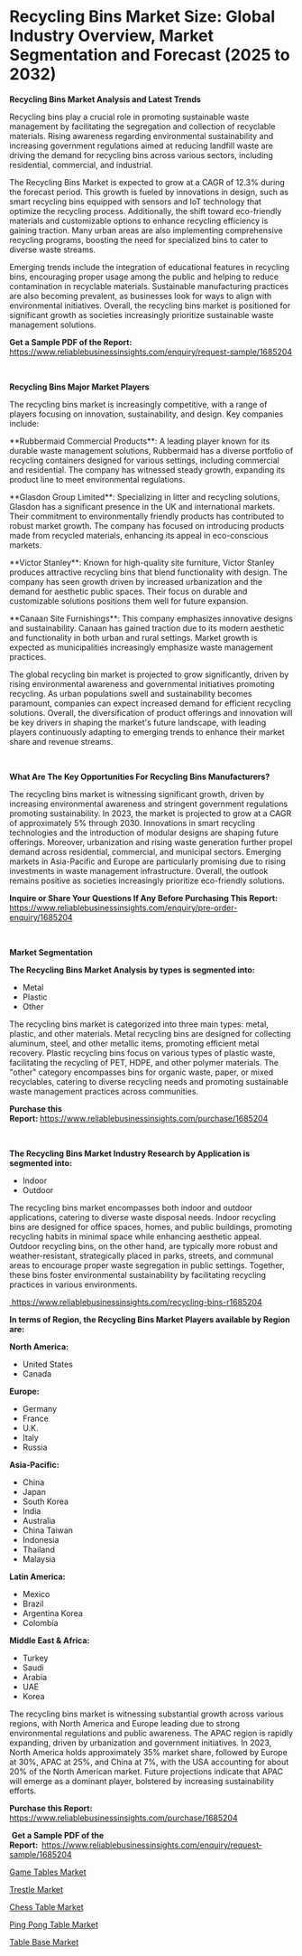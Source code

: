 <p><h1>Recycling Bins Market Size: Global Industry Overview, Market Segmentation and Forecast (2025 to 2032)</h1></p><p><strong>Recycling Bins Market Analysis and Latest Trends</strong></p>
<p><p>Recycling bins play a crucial role in promoting sustainable waste management by facilitating the segregation and collection of recyclable materials. Rising awareness regarding environmental sustainability and increasing government regulations aimed at reducing landfill waste are driving the demand for recycling bins across various sectors, including residential, commercial, and industrial.</p><p>The Recycling Bins Market is expected to grow at a CAGR of 12.3% during the forecast period. This growth is fueled by innovations in design, such as smart recycling bins equipped with sensors and IoT technology that optimize the recycling process. Additionally, the shift toward eco-friendly materials and customizable options to enhance recycling efficiency is gaining traction. Many urban areas are also implementing comprehensive recycling programs, boosting the need for specialized bins to cater to diverse waste streams.</p><p>Emerging trends include the integration of educational features in recycling bins, encouraging proper usage among the public and helping to reduce contamination in recyclable materials. Sustainable manufacturing practices are also becoming prevalent, as businesses look for ways to align with environmental initiatives. Overall, the recycling bins market is positioned for significant growth as societies increasingly prioritize sustainable waste management solutions.</p></p>
<p><strong>Get a Sample PDF of the Report:&nbsp;</strong> <a href="https://www.reliablebusinessinsights.com/enquiry/request-sample/1685204?utm_campaign=1877&utm_medium=2&utm_source=Github&utm_content=ia&utm_term=05042025&utm_id=recycling-bins">https://www.reliablebusinessinsights.com/enquiry/request-sample/1685204</a></p>
<p>&nbsp;</p>
<p><strong>Recycling Bins Major Market Players</strong></p>
<p><p>The recycling bins market is increasingly competitive, with a range of players focusing on innovation, sustainability, and design. Key companies include:</p><p>**Rubbermaid Commercial Products**: A leading player known for its durable waste management solutions, Rubbermaid has a diverse portfolio of recycling containers designed for various settings, including commercial and residential. The company has witnessed steady growth, expanding its product line to meet environmental regulations.</p><p>**Glasdon Group Limited**: Specializing in litter and recycling solutions, Glasdon has a significant presence in the UK and international markets. Their commitment to environmentally friendly products has contributed to robust market growth. The company has focused on introducing products made from recycled materials, enhancing its appeal in eco-conscious markets.</p><p>**Victor Stanley**: Known for high-quality site furniture, Victor Stanley produces attractive recycling bins that blend functionality with design. The company has seen growth driven by increased urbanization and the demand for aesthetic public spaces. Their focus on durable and customizable solutions positions them well for future expansion.</p><p>**Canaan Site Furnishings**: This company emphasizes innovative designs and sustainability. Canaan has gained traction due to its modern aesthetic and functionality in both urban and rural settings. Market growth is expected as municipalities increasingly emphasize waste management practices.</p><p>The global recycling bin market is projected to grow significantly, driven by rising environmental awareness and governmental initiatives promoting recycling. As urban populations swell and sustainability becomes paramount, companies can expect increased demand for efficient recycling solutions.  Overall, the diversification of product offerings and innovation will be key drivers in shaping the market's future landscape, with leading players continuously adapting to emerging trends to enhance their market share and revenue streams.</p></p>
<p>&nbsp;</p>
<p><strong>What Are The Key Opportunities For Recycling Bins Manufacturers?</strong></p>
<p><p>The recycling bins market is witnessing significant growth, driven by increasing environmental awareness and stringent government regulations promoting sustainability. In 2023, the market is projected to grow at a CAGR of approximately 5% through 2030. Innovations in smart recycling technologies and the introduction of modular designs are shaping future offerings. Moreover, urbanization and rising waste generation further propel demand across residential, commercial, and municipal sectors. Emerging markets in Asia-Pacific and Europe are particularly promising due to rising investments in waste management infrastructure. Overall, the outlook remains positive as societies increasingly prioritize eco-friendly solutions.</p></p>
<p><strong>Inquire or Share Your Questions If Any Before Purchasing This Report:</strong> <a href="https://www.reliablebusinessinsights.com/enquiry/pre-order-enquiry/1685204?utm_campaign=1877&utm_medium=2&utm_source=Github&utm_content=ia&utm_term=05042025&utm_id=recycling-bins">https://www.reliablebusinessinsights.com/enquiry/pre-order-enquiry/1685204</a></p>
<p>&nbsp;</p>
<p><strong>Market Segmentation</strong></p>
<p><strong>The Recycling Bins Market Analysis by types is segmented into:</strong></p>
<p><ul><li>Metal</li><li>Plastic</li><li>Other</li></ul></p>
<p><p>The recycling bins market is categorized into three main types: metal, plastic, and other materials. Metal recycling bins are designed for collecting aluminum, steel, and other metallic items, promoting efficient metal recovery. Plastic recycling bins focus on various types of plastic waste, facilitating the recycling of PET, HDPE, and other polymer materials. The "other" category encompasses bins for organic waste, paper, or mixed recyclables, catering to diverse recycling needs and promoting sustainable waste management practices across communities.</p></p>
<p><strong>Purchase this Report:&nbsp;</strong><a href="https://www.reliablebusinessinsights.com/purchase/1685204?utm_campaign=1877&utm_medium=2&utm_source=Github&utm_content=ia&utm_term=05042025&utm_id=recycling-bins">https://www.reliablebusinessinsights.com/purchase/1685204</a></p>
<p>&nbsp;</p>
<p><strong>The Recycling Bins Market Industry Research by Application is segmented into:</strong></p>
<p><ul><li>Indoor</li><li>Outdoor</li></ul></p>
<p><p>The recycling bins market encompasses both indoor and outdoor applications, catering to diverse waste disposal needs. Indoor recycling bins are designed for office spaces, homes, and public buildings, promoting recycling habits in minimal space while enhancing aesthetic appeal. Outdoor recycling bins, on the other hand, are typically more robust and weather-resistant, strategically placed in parks, streets, and communal areas to encourage proper waste segregation in public settings. Together, these bins foster environmental sustainability by facilitating recycling practices in various environments.</p></p>
<p><a href="https://www.reliablebusinessinsights.com/recycling-bins-r1685204?utm_campaign=1877&utm_medium=2&utm_source=Github&utm_content=ia&utm_term=05042025&utm_id=recycling-bins">&nbsp;https://www.reliablebusinessinsights.com/recycling-bins-r1685204</a></p>
<p><strong>In terms of Region, the Recycling Bins Market Players available by Region are:</strong></p>
<p>
    <p> <strong> North America: </strong>
        <ul>
            <li>United States</li>
            <li>Canada</li>
        </ul>
        </p> 
    <p> <strong> Europe: </strong>
        <ul>
            <li>Germany</li>
            <li>France</li>
            <li>U.K.</li>
            <li>Italy</li>
            <li>Russia</li>
        </ul>
        </p> 
    <p> <strong> Asia-Pacific: </strong>
        <ul>
            <li>China</li>
            <li>Japan</li>
            <li>South Korea</li>
            <li>India</li>
            <li>Australia</li>
            <li>China Taiwan</li>
            <li>Indonesia</li>
            <li>Thailand</li>
            <li>Malaysia</li>
        </ul>
        </p> 
    <p> <strong> Latin America: </strong>
        <ul>
            <li>Mexico</li>
            <li>Brazil</li>
            <li>Argentina Korea</li>
            <li>Colombia</li>
        </ul>
        </p> 
    <p> <strong> Middle East & Africa: </strong>
        <ul>
            <li>Turkey</li>
            <li>Saudi</li>
            <li>Arabia</li>
            <li>UAE</li>
            <li>Korea</li>
        </ul>
    </p>
    </p>
<p><p>The recycling bins market is witnessing substantial growth across various regions, with North America and Europe leading due to strong environmental regulations and public awareness. The APAC region is rapidly expanding, driven by urbanization and government initiatives. In 2023, North America holds approximately 35% market share, followed by Europe at 30%, APAC at 25%, and China at 7%, with the USA accounting for about 20% of the North American market. Future projections indicate that APAC will emerge as a dominant player, bolstered by increasing sustainability efforts.</p></p>
<p><strong>Purchase this Report: </strong><a href="https://www.reliablebusinessinsights.com/purchase/1685204?utm_campaign=1877&utm_medium=2&utm_source=Github&utm_content=ia&utm_term=05042025&utm_id=recycling-bins">https://www.reliablebusinessinsights.com/purchase/1685204</a></p>
<p>&nbsp;<strong>Get a Sample PDF of the Report:&nbsp;&nbsp;</strong><a href="https://www.reliablebusinessinsights.com/enquiry/request-sample/1685204?utm_campaign=1877&utm_medium=2&utm_source=Github&utm_content=ia&utm_term=05042025&utm_id=recycling-bins">https://www.reliablebusinessinsights.com/enquiry/request-sample/1685204</a></p>
<p><strong></strong></p>
<p><p><a href="https://github.com/ayondaylos/Market-Research-Report-List-1/blob/main/game-tables-market.md?utm_campaign=1877&utm_medium=2&utm_source=Github&utm_content=ia&utm_term=05042025&utm_id=recycling-bins">Game Tables Market</a></p><p><a href="https://github.com/leoustolja/Market-Research-Report-List-1/blob/main/trestle-market.md?utm_campaign=1877&utm_medium=2&utm_source=Github&utm_content=ia&utm_term=05042025&utm_id=recycling-bins">Trestle Market</a></p><p><a href="https://github.com/bichukapac/Market-Research-Report-List-1/blob/main/chess-table-market.md?utm_campaign=1877&utm_medium=2&utm_source=Github&utm_content=ia&utm_term=05042025&utm_id=recycling-bins">Chess Table Market</a></p><p><a href="https://github.com/laveeasaadrh/Market-Research-Report-List-1/blob/main/ping-pong-table-market.md?utm_campaign=1877&utm_medium=2&utm_source=Github&utm_content=ia&utm_term=05042025&utm_id=recycling-bins">Ping Pong Table Market</a></p><p><a href="https://github.com/madethkijori/Market-Research-Report-List-1/blob/main/table-base-market.md?utm_campaign=1877&utm_medium=2&utm_source=Github&utm_content=ia&utm_term=05042025&utm_id=recycling-bins">Table Base Market</a></p></p>